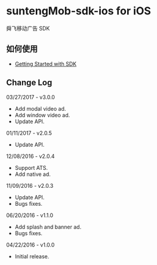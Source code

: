 # suntengMob-sdk-ios for iOS

舜飞移动广告 SDK

## 如何使用

- [Getting Started with SDK](https://github.com/shunfei/suntengMob-sdk-ios/blob/master/Docs/Getting_Started.md)

## Change Log

03/27/2017 - v3.0.0

* Add modal video ad.
* Add window video ad.
* Update API.

01/11/2017 - v2.0.5

* Update API.

12/08/2016 - v2.0.4

* Support ATS.
* Add native ad.

11/09/2016 - v2.0.3

* Update API.
* Bugs fixes.

06/20/2016 - v1.1.0

* Add splash and banner ad.
* Bugs fixes.

04/22/2016 - v1.0.0

* Initial release.
